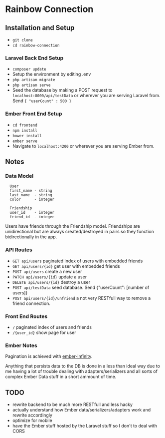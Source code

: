 # Rainbow Connection

## Installation and Setup
- `git clone`
- `cd rainbow-connection`

### Laravel Back End Setup
- `composer update`
- Setup the environment by editing .env
- `php artisan migrate`
- `php artisan serve`
- Seed the database by making a POST request to `localhost:8000/api/testData` or wherever you are serving Laravel from. Send `{ "userCount" : 500 }`

### Ember Front End Setup
- `cd frontend`
- `npm install`
- `bower install`
- `ember serve`
- Navigate to `localhost:4200` or wherever you are serving Ember from.

## Notes

### Data Model
~~~~
  User
  first_name - string
  last_name  - string
  color      - integer

  Friendship
  user_id    - integer
  friend_id  - integer
~~~~

Users have friends through the Friendship model. Friendships are unidirectional but are always created/destroyed in pairs so they function bidirectionally in the app.

### API Routes
- `GET api/users` paginated index of users with embedded friends
- `GET api/users/{id}` get user with embedded friends
- `POST api/users` create a new user
- `PATCH api/users/{id}` update a user
- `DELETE api/users/{id}` destroy a user
- `POST api/testData` seed database. Send {"userCount": [number of users]}
- `POST api/users/{id}/unfriend` a not very RESTfull way to remove a friend connection.

### Front End Routes
- `/` paginated index of users and friends
- `/{user_id}` show page for user

### Ember Notes
Pagination is achieved with [ember-infinity](https://github.com/hhff/ember-infinity).

Anything that persists data to the DB is done in a less than ideal way due to me having a lot of trouble dealing with adapters/serializers and all sorts of complex Ember Data stuff in a short ammount of time.

## TODO
- rewrite backend to be much more RESTfull and less hacky
- actually understand how Ember data/serializers/adapters work and rewrite accordingly
- optimize for mobile
- have the Ember stuff hosted by the Laravel stuff so I don't to deal with CORS
